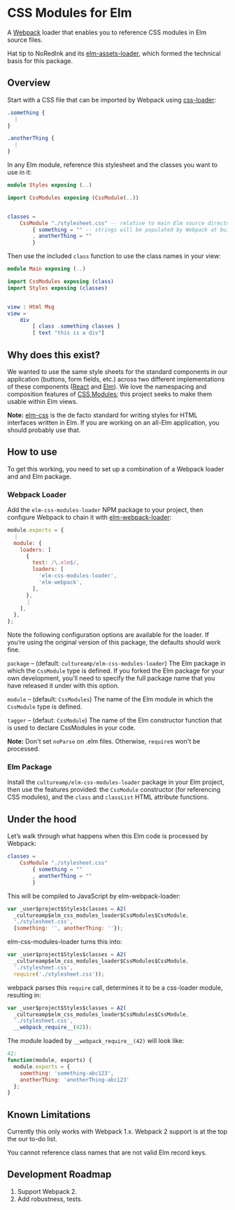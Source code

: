# CSS Modules for Elm

A [Webpack][webpack] loader that enables you to reference CSS modules in Elm
source files.

Hat tip to NoRedInk and its [elm-assets-loader][elm-assets-loader], which
formed the technical basis for this package.

## Overview

Start with a CSS file that can be imported by Webpack using
[css-loader][css-loader]:

```css
.something {
  ⋮
}

.anotherThing {
  ⋮
}
```

In any Elm module, reference this stylesheet and the classes you want to use in
it:

```elm
module Styles exposing (..)

import CssModules exposing (CssModule(..))


classes =
    CssModule "./stylesheet.css" -- relative to main Elm source directory
        { something = "" -- strings will be populated by Webpack at build time!
        , anotherThing = ""
        }
```

Then use the included `class` function to use the class names in your view:

```elm
module Main exposing (..)

import CssModules exposing (class)
import Styles exposing (classes)


view : Html Msg
view =
    div
        [ class .something classes ]
        [ text "this is a div"]
```

## Why does this exist?

We wanted to use the same style sheets for the standard components in our
application (buttons, form fields, etc.) across two different implementations
of these components ([React][react] and [Elm][elm]). We love the namespacing and
composition features of [CSS Modules][css-modules]; this project seeks to make
them usable within Elm views.

**Note:** [elm-css][elm-css] is the de facto standard for writing styles for
HTML interfaces written in Elm. If you are working on an all-Elm application,
you should probably use that.

## How to use

To get this working, you need to set up a combination of a Webpack loader and
and Elm package.

### Webpack Loader

Add the `elm-css-modules-loader` NPM package to your project, then configure
Webpack to chain it with [elm-webpack-loader][elm-webpack-loader]:

```javascript
module.exports = {
  ⋮
  module: {
    loaders: [
      {
        test: /\.elm$/,
        loaders: [
          'elm-css-modules-loader',
          'elm-webpack',
        ],
      },
      ⋮
    ],
  },
};
```

Note the following configuration options are available for the loader. If you’re
using the original version of this package, the defaults should work fine.

`package` – (default: `cultureamp/elm-css-modules-loader`) The Elm package in
which the `CssModule` type is defined. If you forked the Elm package for your
own development, you’ll need to specify the full package name that you have
released it under with this option.

`module` – (default: `CssModules`) The name of the Elm module in which the
`CssModule` type is defined.

`tagger` – (defaut: `CssModule`) The name of the Elm constructor function that
is used to declare CssModules in your code.

**Note:** Don't set `noParse` on .elm files. Otherwise, `require`s won't
be processed.

### Elm Package

Install the `cultureamp/elm-css-modules-loader` package in your Elm project,
then use the features provided: the `CssModule` constructor (for referencing
CSS modules), and the `class` and `classList` HTML attribute functions.

## Under the hood

Let’s walk through what happens when this Elm code is processed by Webpack:

```elm
classes =
    CssModule "./stylesheet.css"
        { something = ""
        , anotherThing = ""
        }
```

This will be compiled to JavaScript by elm-webpack-loader:

```js
var _user$project$Styles$classes = A2(
  _cultureamp$elm_css_modules_loader$CssModules$CssModule,
  './stylesheet.css',
  {something: '', anotherThing: ''});
```

elm-css-modules-loader turns this into:

```js
var _user$project$Styles$classes = A2(
  _cultureamp$elm_css_modules_loader$CssModules$CssModule,
  './stylesheet.css',
  require('./stylesheet.css'));
```

webpack parses this `require` call, determines it to be a css-loader module,
resulting in:

```js
var _user$project$Styles$classes = A2(
  _cultureamp$elm_css_modules_loader$CssModules$CssModule,
  './stylesheet.css',
  __webpack_require__(42));
```

The module loaded by `__webpack_require__(42)` will look like:

```js
42:
function(module, exports) {
  module.exports = {
    something: 'something-abc123',
    anotherThing: 'anotherThing-abc123'
  };
}
```

## Known Limitations

Currently this only works with Webpack 1.x. Webpack 2 support is at the top the
our to-do list.

You cannot reference class names that are not valid Elm record keys.

## Development Roadmap

1.  Support Webpack 2.
2.  Add robustness, tests.

[css-loader]: https://www.npmjs.com/package/css-loader
[css-modules]: https://github.com/css-modules/css-modules
[elm]: http://elm-lang.org
[elm-assets-loader]: https://github.com/NoRedInk/elm-assets-loader
[elm-css]: https://github.com/rtfeldman/elm-css
[elm-webpack-loader]: https://www.npmjs.com/package/elm-webpack-loader
[react]: https://facebook.github.io/react/
[webpack]: https://webpack.js.org
